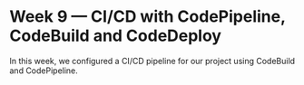 # Week 9 — CI/CD with CodePipeline, CodeBuild and CodeDeploy

In this week, we configured a CI/CD pipeline for our project using CodeBuild and CodePipeline.
